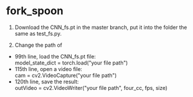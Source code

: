 # fork_spoon
1. Download the CNN_fs.pt in the master branch, put it into the folder the same as test_fs.py.  
  
2. Change the path of 
* 99th line, load the CNN_fs.pt file:  
model_state_dict = torch.load("your file path")
* 115th line, open a video file:  
cam = cv2.VideoCapture("your file path")
* 120th line, save the result:  
outVideo = cv2.VideoWriter("your file path", four_cc, fps, size)
